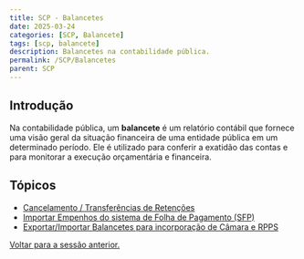 ```yaml
---
title: SCP - Balancetes
date: 2025-03-24
categories: [SCP, Balancete]
tags: [scp, balancete]
description: Balancetes na contabilidade pública.
permalink: /SCP/Balancetes
parent: SCP
---
```


## Introdução

Na contabilidade pública, um **balancete** é um relatório contábil que fornece uma visão geral da situação financeira de uma entidade pública em um determinado período. Ele é utilizado para conferir a exatidão das contas e para monitorar a execução orçamentária e financeira.

## Tópicos

- [Cancelamento / Transferências de Retenções](/SCP/Balancetes/cancelamento-retencoes)
- [Importar Empenhos do sistema de Folha de Pagamento (SFP)](/SCP/Balancetes/importar-empenhos)
- [Exportar/Importar Balancetes para incorporação de Câmara e RPPS](/SCP/Balancetes/exportar-balancetes)


[Voltar para a sessão anterior.](/SCP)